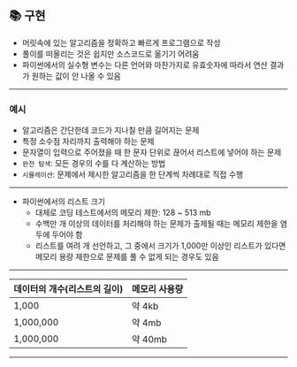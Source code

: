 ## 📚 구현
- 머릿속에 있는 알고리즘을 정확하고 빠르게 프로그램으로 작성
- 풀이를 떠올리는 것은 쉽지만 소스코드로 옮기기 어려움
- 파이썬에서의 실수형 변수는 다른 언어와 마찬가지로 유효숫자에 따라서 연산 결과가 원하는 값이 안 나올 수 있음
---
### 예시
- 알고리즘은 간단한데 코드가 지나칠 만큼 길어지는 문제
- 특정 소수점 자리까지 출력해야 하는 문제
- 문자열이 입력으로 주어졌을 때 한 문자 단위로 끊어서 리스트에 넣어야 하는 문제
- `완전 탐색`: 모든 경우의 수를 다 계산하는 방법
- `시뮬레이션`: 문제에서 제시한 알고리즘을 한 단계씩 차례대로 직접 수행
---
- 파이썬에서의 리스트 크기
  - 대체로 코딩 테스트에서의 메모리 제한: 128 ~ 513 mb
  - 수백만 개 이상의 데이터를 처리해야 하는 문제가 출제될 때는 메모리 제한을 염두에 두어야 함
  - 리스트를 여려 개 선언하고, 그 중에서 크기가 1,000만 이상인 리스트가 있다면 메모리 용량 제한으로 문제를 풀 수 없게 되는 경우도 있음
---
|데이터의 개수(리스트의 길이)|메모리 사용량|
|----------------------|------------|
|1,000                 | 약 4kb      |
|1,000,000 | 약 4mb|
|1,000,000 | 약 40mb|
----------------------


